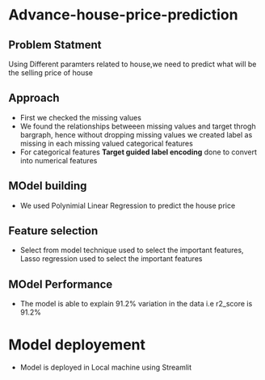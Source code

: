 # Advance-house-price-prediction

## Problem Statment
Using  Different paramters related to house,we need to predict what will be the selling price of house

## Approach
- First we checked the missing values
- We found the relationships betweeen missing values and target throgh bargraph, hence without dropping missing values we created label as missing in each missing valued categorical features
- For categorical features **Target guided label encoding** done to convert into numerical features


## MOdel building
- We used Polynimial Linear Regression to predict the house price

## Feature selection
- Select from model technique used to select the important features, Lasso regression used to select the important features

## MOdel Performance
- The model is able to explain 91.2% variation in the data i.e r2_score is 91.2%

# Model deployement
- Model is deployed in Local machine using Streamlit




















